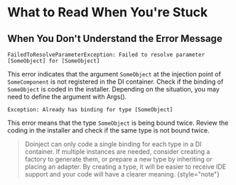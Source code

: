 # What to Read When You're Stuck

## When You Don't Understand the Error Message

```
FailedToResolveParameterException: Failed to resolve parameter [SomeObject] for [SomeObject]
```

This error indicates that the argument `SomeObject` at the injection point of `SomeComponent` is not registered in the DI container. Check if the binding of `SomeObject` is coded in the installer. Depending on the situation, you may need to define the argument with Args().

```
Exception: Already has binding for type [SomeObject]
```

This error means that the type `SomeObject` is being bound twice. Review the coding in the installer and check if the same type is not bound twice.

> Doinject can only code a single binding for each type in a DI container. 
> If multiple instances are needed, consider creating a factory to generate them, or prepare a new type by inheriting or placing an adapter. 
> By creating a type, it will be easier to receive IDE support and your code will have a clearer meaning.
{style="note"}